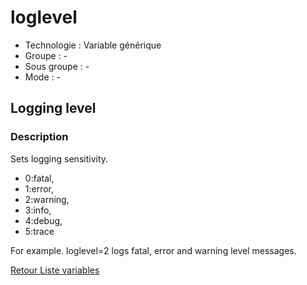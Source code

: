 # loglevel

* Technologie : Variable générique
* Groupe : -
* Sous groupe : -
* Mode : -

## Logging level

### Description

Sets logging sensitivity. 
- 0:fatal, 
- 1:error, 
- 2:warning,
- 3:info, 
- 4:debug, 
- 5:trace   

For example. loglevel=2 logs fatal, error and warning level messages.

[Retour Liste variables](variable_list.md)